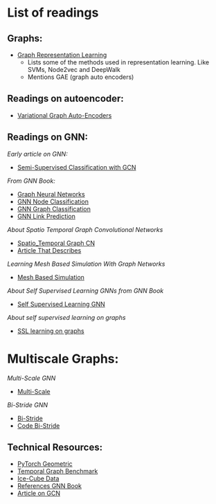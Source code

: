 # List of readings

## Graphs:

* [Graph Representation Learning](https://github.com/oyvinkm/SST_GNN/blob/main/Readings/GNN%20Book/GNNBook_ch2.pdf)
    - Lists some of the methods used in representation learning. Like SVMs, Node2vec and DeepWalk
    - Mentions GAE (graph auto encoders)
## Readings on autoencoder:
* [Variational Graph Auto-Encoders](https://github.com/oyvinkm/SST_GNN/blob/main/Readings/Variational_Graph_Auto-Encoders.pdf)
## Readings on GNN:

*Early article on GNN:*
* [Semi-Supervised Classification with GCN](https://github.com/oyvinkm/SST_GNN/blob/main/Readings/Semi-Supervised%20Classification%20with%20Graph%20Convolutional%20Networks.pdf)

*From GNN Book:*
* [Graph Neural Networks](https://github.com/oyvinkm/SST_GNN/blob/main/Readings/GNN%20Book/GNNBook_ch3.pdf)
* [GNN Node Classification](https://github.com/oyvinkm/SST_GNN/blob/main/Readings/GNN%20Book/GNNBook_ch4.pdf)
* [GNN Graph Classification](https://github.com/oyvinkm/SST_GNN/blob/main/Readings/GNN%20Book/GNNBook_ch9.pdf)
* [GNN Link Prediction](https://github.com/oyvinkm/SST_GNN/blob/main/Readings/GNN%20Book/GNNBook_ch10.pdf)

*About Spatio Temporal Graph Convolutional Networks*
* [Spatio_Temporal Graph CN](https://github.com/oyvinkm/SST_GNN/blob/main/Readings/Spatio-Temporal%20Graph%20Convolutional%20Networks.pdf)
* [Article That Describes](https://medium.com/data-reply-it-datatech/spatio-temporal-forecasting-using-temporal-graph-neural-networks-f27a8b326e5c)

*Learning Mesh Based Simulation With Graph Networks*
* [Mesh Based Simulation](https://github.com/oyvinkm/SST_GNN/blob/main/Readings/2010.03409.pdf)

*About Self Supervised Learning GNNs from GNN Book*
* [Self Supervised Learning GNN](https://github.com/oyvinkm/SST_GNN/blob/main/Readings/chapter18.pdf)

*About self supervised learning on graphs*
* [SSL learning on graphs](https://github.com/oyvinkm/SST_GNN/blob/main/Readings/SSL%20learning%20on%20graphs.pdf)

# Multiscale Graphs:
*Multi-Scale GNN*
* [Multi-Scale](https://github.com/oyvinkm/SST_GNN/blob/main/Readings/Multiscale%20Graph%20Neural%20Network%20Autoencoders%20for%20Interpretable%20Scientific%20Machine%20Learning.pdf)

*Bi-Stride GNN*
* [Bi-Stride](https://github.com/oyvinkm/SST_GNN/blob/main/Readings/Bi-Stride.pdf)
* [Code Bi-Stride](https://github.com/Eydcao/BSMS-GNN/tree/main)

## Technical Resources:
* [PyTorch Geometric](https://pytorch-geometric.readthedocs.io/en/latest/)
* [Temporal Graph Benchmark](https://tgb.complexdatalab.com/)
* [Ice-Cube Data](https://www.kaggle.com/competitions/icecube-neutrinos-in-deep-ice)
* [References GNN Book](https://graph-neural-networks.github.io/static/file/reference.pdf)
* [Article on GCN](https://tkipf.github.io/graph-convolutional-networks/)
